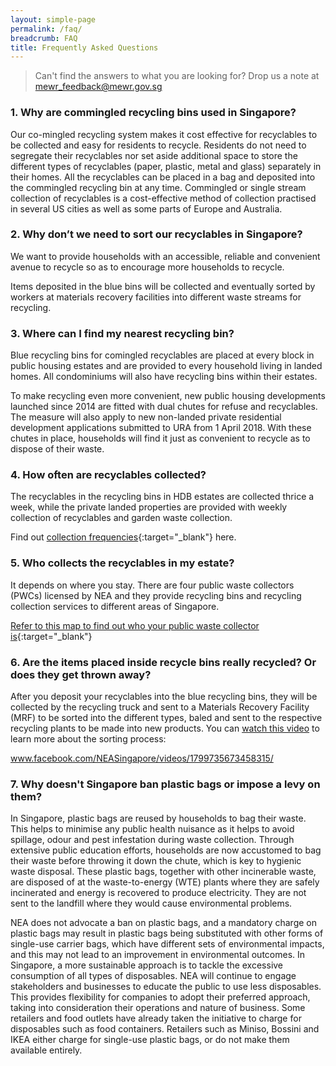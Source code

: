 ```yaml
---
layout: simple-page
permalink: /faq/
breadcrumb: FAQ
title: Frequently Asked Questions 
---
```


> Can't find the answers to what you are looking for? Drop us a note at <mewr_feedback@mewr.gov.sg> 

### 1. Why are commingled recycling bins used in Singapore?

Our co-mingled recycling system makes it cost effective for recyclables to be collected and easy for residents to recycle. Residents do not need to segregate their recyclables nor set aside additional space to store the different types of recyclables (paper, plastic, metal and glass) separately in their homes. All the recyclables can be placed in a bag and deposited into the commingled recycling bin at any time. Commingled or single stream collection of recyclables is a cost-effective method of collection practised in several US cities as well as some parts of Europe and Australia.


### 2. Why don’t we need to sort our recyclables in Singapore?

We want to provide households with an accessible, reliable and convenient avenue to recycle so as to encourage more households to recycle. 

Items deposited in the blue bins will be collected and eventually sorted by workers at materials recovery facilities into different waste streams for recycling.


### 3. Where can I find my nearest recycling bin?

Blue recycling bins for comingled recyclables are placed at every block in public housing estates and are provided to every household living in landed homes. All condominiums will also have recycling bins within their estates. 

To make recycling even more convenient, new public housing developments launched since 2014 are fitted with dual chutes for refuse and recyclables. The measure will also apply to new non-landed private residential development applications submitted to URA from 1 April 2018. With these chutes in place, households will find it just as convenient to recycle as to dispose of their waste.


### 4. How often are recyclables collected?

The recyclables in the recycling bins in HDB estates are collected thrice a week, while the private landed properties are provided with weekly collection of recyclables and garden waste collection. 

Find out [collection frequencies](https://www.nea.gov.sg/our-services/waste-management/3r-programmes-and-resources/national-recycling-programme){:target="_blank"} here.

### 5. Who collects the recyclables in my estate?

It depends on where you stay. There are four public waste collectors (PWCs) licensed by NEA and they provide recycling bins and recycling collection services to different areas of Singapore.

[Refer to this map to find out who your public waste collector is](https://www.nea.gov.sg/our-services/waste-management/3r-programmes-and-resources/national-recycling-programme){:target="_blank"}


### 6. Are the items placed inside recycle bins really recycled? Or does they get thrown away? 

After you deposit your recyclables into the blue recycling bins, they will be collected by the recycling truck and sent to a Materials Recovery Facility (MRF) to be sorted into the different types, baled and sent to the respective recycling plants to be made into new products. You can [watch this video](/resources/videos/materials-recovery-facility) to learn more about the sorting process:

www.facebook.com/NEASingapore/videos/1799735673458315/

### 7. Why doesn't Singapore ban plastic bags or impose a levy on them?

In Singapore, plastic bags are reused by households to bag their waste. This helps to minimise any public health nuisance as it helps to avoid spillage, odour and pest infestation during waste collection. Through extensive public education efforts, households are now accustomed to bag their waste before throwing it down the chute, which is key to hygienic waste disposal. These plastic bags, together with other incinerable waste, are disposed of at the waste-to-energy (WTE) plants where they are safely incinerated and energy is recovered to produce electricity. They are not sent to the landfill where they would cause environmental problems.

NEA does not advocate a ban on plastic bags, and a mandatory charge on plastic bags may result in plastic bags being substituted with other forms of single-use carrier bags, which have different sets of environmental impacts, and this may not lead to an improvement in environmental outcomes. In Singapore, a more sustainable approach is to tackle the excessive consumption of all types of disposables. NEA will continue to engage stakeholders and businesses to educate the public to use less disposables. This provides flexibility for companies to adopt their preferred approach, taking into consideration their operations and nature of business. Some retailers and food outlets have already taken the initiative to charge for disposables such as food containers. Retailers such as Miniso, Bossini and IKEA either charge for single-use plastic bags, or do not make them available entirely.
